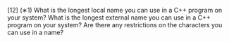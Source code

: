 [12] (∗1) What is the longest local name you can use in a C++ program on your system? What is
the longest external name you can use in a C++ program on your system? Are there any
restrictions on the characters you can use in a name?
